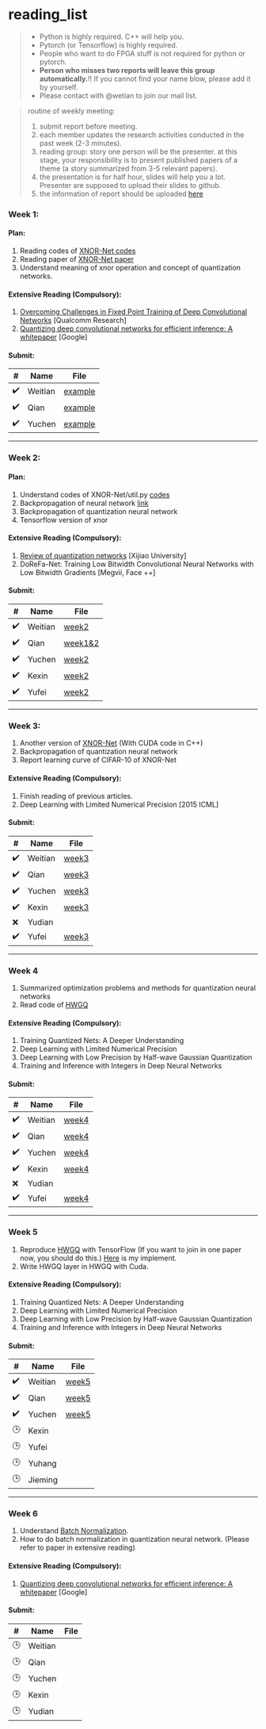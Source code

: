 # reading_list

> * Python is highly required. C++ will help you.
> * Pytorch (or Tensorflow) is highly required.
> * People who want to do FPGA stuff is not required for python or pytorch.
> * **Person who misses two reports will leave this group automatically.**:bangbang: If you cannot find your name blow, please add it by yourself.
> * Please contact with @wetian to join our mail list. 

> routine of weekly meeting:
> 1. submit report before meeting.
> 2. each member updates the research activities conducted in the past week (2-3 minutes). 
> 3. reading group: story one person will be the presenter. at this stage, your responsibility is to present published papers of a theme (a story summarized from 3-5 relevant papers). 
> 4. the presentation is for half hour, slides will help you a lot.
Presenter are supposed to upload their slides to github.
> 5. the information of report should be uploaded [here](./report_record.md)
  

### Week 1:

#### Plan: 

1. Reading codes of [XNOR-Net codes](https://github.com/jiecaoyu/XNOR-Net-PyTorch)
2. Reading paper of [XNOR-Net paper](https://github.com/allenai/XNOR-Net)
3. Understand meaning of xnor operation and concept of quantization networks.

#### Extensive Reading (Compulsory):
1. [Overcoming Challenges in Fixed Point Training of Deep Convolutional Networks](./Krishnamoorthi%20-%202018%20-%20Quantizing%20deep%20convolutional%20networks%20for%20efficient%20inference%20A%20whitepaper.pdf) [Qualcomm Research]
2. [Quantizing deep convolutional networks for efficient inference: A whitepaper](./Lin%2C%20Talathi%20-%202016%20-%20Overcoming%20Challenges%20in%20Fixed%20Point%20Training%20of%20Deep%20Convolutional%20Networks.pdf) [Google]

#### Submit:
|#|Name|File|
|---|---|----
|:heavy_check_mark:|Weitian|[example](./Lin%2C%20Talathi%20-%202016%20-%20Overcoming%20Challenges%20in%20Fixed%20Point%20Training%20of%20Deep%20Convolutional%20Networks.pdf)|
|:heavy_check_mark:|Qian|[example](./Lin%2C%20Talathi%20-%202016%20-%20Overcoming%20Challenges%20in%20Fixed%20Point%20Training%20of%20Deep%20Convolutional%20Networks.pdf)|
|:heavy_check_mark:|Yuchen|[example](./Lin%2C%20Talathi%20-%202016%20-%20Overcoming%20Challenges%20in%20Fixed%20Point%20Training%20of%20Deep%20Convolutional%20Networks.pdf)|

-------------------

### Week 2:

#### Plan: 

1. Understand codes of XNOR-Net/util.py [codes](https://github.com/jiecaoyu/XNOR-Net-PyTorch/blob/master/CIFAR_10/util.py)
2. Backpropagation of neural network [link](http://ufldl.stanford.edu/wiki/index.php/Backpropagation_Algorithm)
3. Backpropagation of quantization neural network 
4. Tensorflow version of xnor

#### Extensive Reading (Compulsory):
1.  [Review of quantization networks](https://www.jiqizhixin.com/articles/2018-06-01-11) [Xijiao University]
2.  DoReFa-Net: Training Low Bitwidth Convolutional Neural Networks with Low Bitwidth Gradients [Megvii, Face ++]

#### Submit:
|#|Name|File|
|---|---|----
|:heavy_check_mark:|Weitian|[week2](https://github.com/XinDongol/reading_list/blob/master/Weitian%20Li/Week%202%20Report.pdf)|
|:heavy_check_mark:|Qian|[week1&2](https://github.com/XinDongol/reading_list/blob/master/Qian%20Jiang/week1%20%262.pdf)|
|:heavy_check_mark:|Yuchen|[week2](https://github.com/XinDongol/reading_list/blob/master/Yuchen%20Cai/Report/W2%20Report.pdf)
|:heavy_check_mark:|Kexin|[week2](https://github.com/XinDongol/reading_list/blob/master/Kexin%20Fan/Week%202.pdf)
|:heavy_check_mark:|Yufei|[week2](https://github.com/XinDongol/reading_list/blob/master/Yufei%20Wang/week%202.md)

-------------------

### Week 3:
1. Another version of [XNOR-Net](https://github.com/cooooorn/Pytorch-XNOR-Net) (With CUDA code in C++)
2. Backpropagation of quantization neural network 
3. Report learning curve of CIFAR-10 of XNOR-Net

#### Extensive Reading (Compulsory):
1. Finish reading of previous articles.
2. Deep Learning with Limited Numerical Precision [2015 ICML]


#### Submit:
|#|Name|File|
|---|---|----
|:heavy_check_mark:|Weitian|[week3](https://github.com/XinDongol/reading_list/blob/master/Weitian%20Li/Week%203%20Report.pdf)|
|:heavy_check_mark:|Qian|[week3](https://github.com/XinDongol/reading_list/blob/master/Qian%20Jiang/Week%203.pdf)
|:heavy_check_mark:|Yuchen|[week3](https://github.com/XinDongol/reading_list/blob/master/Yuchen%20Cai/Report/Week3.pdf)
|:heavy_check_mark:|Kexin|[week3](https://github.com/XinDongol/reading_list/blob/master/Kexin%20Fan/Week%203.pdf)
|:x:|Yudian|
|:heavy_check_mark:|Yufei|[week3](https://github.com/XinDongol/reading_list/blob/master/Yufei%20Wang/week%203.md)



-------------------

### Week 4
1. Summarized optimization problems and methods for quantization neural networks 
2. Read code of [HWGQ](https://github.com/zhaoweicai/hwgq)


#### Extensive Reading (Compulsory):
1. Training Quantized Nets: A Deeper Understanding
2. Deep Learning with Limited Numerical Precision
3. Deep Learning with Low Precision by Half-wave Gaussian Quantization
4. Training and Inference with Integers in Deep Neural Networks


#### Submit:
|#|Name|File|
|---|---|----
|:heavy_check_mark:|Weitian|[week4](https://github.com/XinDongol/reading_list/blob/master/Weitian%20Li/Week%204%20Report.pdf)
|:heavy_check_mark:|Qian|[week4](https://github.com/XinDongol/reading_list/blob/master/Qian%20Jiang/Week%204.pdf)
|:heavy_check_mark:|Yuchen|[week4](https://github.com/XinDongol/reading_list/blob/master/Yuchen%20Cai/Report/Week4.pdf)
|:heavy_check_mark:|Kexin|[week4](https://github.com/XinDongol/reading_list/blob/master/Kexin%20Fan/Week%204.pdf)
| :x:|Yudian|
|:heavy_check_mark:|Yufei|[week4](https://github.com/XinDongol/reading_list/blob/master/Yufei%20Wang/week%204.md)

-------------------


### Week 5
1. Reproduce [HWGQ](https://github.com/zhaoweicai/hwgq) with TensorFlow (If you want to join in one paper now, you should do this.) [Here](https://gist.github.com/XinDongol/14b5e6273fd8af5a3b7683947038a2eb) is my implement.
2. Write HWGQ layer in HWGQ with Cuda.

#### Extensive Reading (Compulsory):
1. Training Quantized Nets: A Deeper Understanding
2. Deep Learning with Limited Numerical Precision
3. Deep Learning with Low Precision by Half-wave Gaussian Quantization
4. Training and Inference with Integers in Deep Neural Networks


#### Submit:
|#|Name|File|
|---|---|----
|:heavy_check_mark:|Weitian|[week5](https://github.com/XinDongol/reading_list/blob/master/Weitian%20Li/Week%205%20Report.pdf)
|:heavy_check_mark:|Qian|[week5](https://github.com/XinDongol/reading_list/blob/master/Qian%20Jiang/Week%205.pdf)
|:heavy_check_mark:|Yuchen|[week5](https://github.com/XinDongol/reading_list/blob/master/Yuchen%20Cai/Report/Week5.pdf)
|:clock3:|Kexin|
|:clock3:|Yufei|
|:clock3:|Yuhang|
|:clock3:|Jieming|

-------------------


### Week 6
1. Understand [Batch Normalization](https://arxiv.org/abs/1502.03167).
2. How to do batch normalization in quantization neural network. (Please refer to paper in extensive reading)

#### Extensive Reading (Compulsory):
1. [Quantizing deep convolutional networks for efficient inference: A whitepaper](./Lin%2C%20Talathi%20-%202016%20-%20Overcoming%20Challenges%20in%20Fixed%20Point%20Training%20of%20Deep%20Convolutional%20Networks.pdf) [Google]



#### Submit:
|#|Name|File|
|---|---|----
|:clock3:|Weitian|
|:clock3:|Qian|
|:clock3:|Yuchen|
|:clock3:|Kexin|
|:clock3:|Yudian|







<!---
### Week n
1. Understand *SignSGD* and *Binaryrelax* 

#### Extensive Reading (Compulsory):
1. signSGD: compressed optimisation for non-convex problems
2. BinaryRelax: A Relaxation Approach For Training Deep Neural Networks With Quantized Weights

#### Submit:
|#|Name|File|
|---|---|----
|:clock3:|Weitian|
|:clock3:|Qian|
|:clock3:|Yuchen|
|:clock3:|Kexin|

-->

